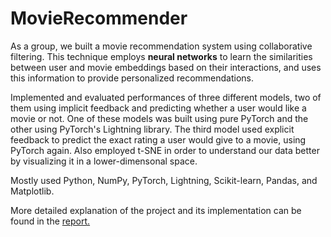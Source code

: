 # MovieRecommender

As a group, we built a movie recommendation system using collaborative filtering. This technique employs **neural networks** to learn the similarities between user and movie embeddings based on their interactions, and uses this information to provide personalized recommendations. 

Implemented and evaluated performances of three different models, two of them using implicit feedback and predicting whether a user would like a movie or not. One of these models was built using pure PyTorch and the other using PyTorch's Lightning library. The third model used explicit feedback to predict the exact rating a user would give to a movie, using PyTorch again. Also employed t-SNE in order to understand our data better by visualizing it in a lower-dimensonal space.

Mostly used Python, NumPy, PyTorch, Lightning, Scikit-learn, Pandas, and Matplotlib.

More detailed explanation of the project and its implementation can be found in the [report.](https://github.com/KaanTekTr/MovieRecommender/blob/main/Group11_CS464_Final_Report.pdf)
